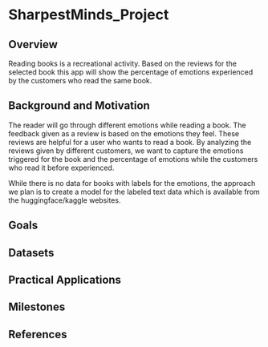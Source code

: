 # SharpestMinds_Project

## Overview
Reading books is a recreational activity. Based on the reviews for the selected book this app will show the percentage of emotions experienced by the customers who read the same book. 


## Background and Motivation

The reader will go through different emotions while reading a book. The feedback given as a review is based on the emotions they feel. These reviews are helpful for a user who wants to read a book. By analyzing the reviews given by different customers, we want to capture the emotions triggered for the book and the percentage of emotions while the customers who read it before experienced. 

While there is no data for books with labels for the emotions, the approach we plan is to create a model for the labeled text data which is available from the huggingface/kaggle websites. 

## Goals

## Datasets

## Practical Applications

## Milestones

## References
